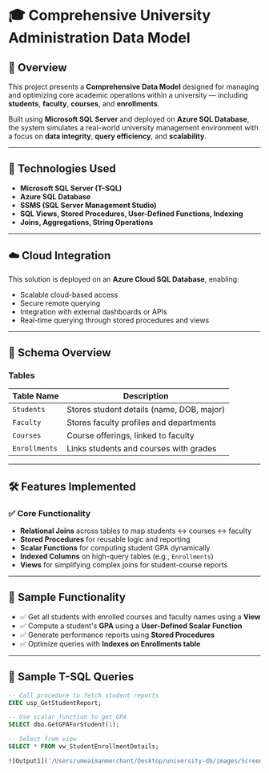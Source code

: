 # 🎓 Comprehensive University Administration Data Model

## 📘 Overview

This project presents a **Comprehensive Data Model** designed for managing and optimizing core academic operations within a university — including **students**, **faculty**, **courses**, and **enrollments**.

Built using **Microsoft SQL Server** and deployed on **Azure SQL Database**, the system simulates a real-world university management environment with a focus on **data integrity**, **query efficiency**, and **scalability**.

---

## 🔧 Technologies Used

- **Microsoft SQL Server (T-SQL)**
- **Azure SQL Database**
- **SSMS (SQL Server Management Studio)**
- **SQL Views, Stored Procedures, User-Defined Functions, Indexing**
- **Joins, Aggregations, String Operations**

---

## ☁️ Cloud Integration

This solution is deployed on an **Azure Cloud SQL Database**, enabling:
- Scalable cloud-based access
- Secure remote querying
- Integration with external dashboards or APIs
- Real-time querying through stored procedures and views

---

## 📂 Schema Overview

### Tables

| Table Name     | Description                                |
|----------------|--------------------------------------------|
| `Students`     | Stores student details (name, DOB, major)  |
| `Faculty`      | Stores faculty profiles and departments    |
| `Courses`      | Course offerings, linked to faculty        |
| `Enrollments`  | Links students and courses with grades     |

---

## 🛠️ Features Implemented

### ✅ Core Functionality

- **Relational Joins** across tables to map students ↔ courses ↔ faculty
- **Stored Procedures** for reusable logic and reporting
- **Scalar Functions** for computing student GPA dynamically
- **Indexed Columns** on high-query tables (e.g., `Enrollments`)
- **Views** for simplifying complex joins for student-course reports

---

## 🔄 Sample Functionality

- ✅ Get all students with enrolled courses and faculty names using a **View**
- ✅ Compute a student's **GPA** using a **User-Defined Scalar Function**
- ✅ Generate performance reports using **Stored Procedures**
- ✅ Optimize queries with **Indexes on Enrollments table**

---

## 📌 Sample T-SQL Queries

```sql
-- Call procedure to fetch student reports
EXEC usp_GetStudentReport;

-- Use scalar function to get GPA
SELECT dbo.GetGPAForStudent(1);

-- Select from view
SELECT * FROM vw_StudentEnrollmentDetails;

![Output1]('/Users/umeaimanmerchant/Desktop/university-db/images/Screenshot 2025-04-12 at 12.38.22 AM.png')
